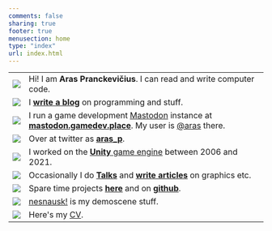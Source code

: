 ```yaml
---
comments: false
sharing: true
footer: true
menusection: home
type: "index"
url: index.html
---
```



<table class="no-border" style="margin-top: 5px;">
<tr>
	<td class="logocol"><img class="homelogo" src="/img/logo-aras-128-2017.png" /></td>
	<td>Hi! I am <b>Aras Pranckevičius</b>. I can read and write computer code.</td>
</tr>
<tr>
	<td class="logocol"><a href="/blog"><img class="homelogo sm" src="/img/logo-fa-edit.svg" /></a></td>
	<td>I <a href="/blog"><b>write a blog</b></a> on programming and stuff.</td>
</tr>
<tr>
	<td class="logocol"><a href="https://mastodon.gamedev.place"><img class="homelogo sm" src="/img/logo-fa-mastodon.svg" /></a></td>
	<td>I run a game development <a href="https://joinmastodon.org/">Mastodon</a> instance at <a href="https://mastodon.gamedev.place"><b>mastodon.gamedev.place</b></a>.
		My user is <a href="https://mastodon.gamedev.place/@aras" rel="me">@aras</a> there.</td>
</tr>
<tr>
	<td class="logocol"><a href="https://twitter.com/aras_p"><img class="homelogo sm" src="/img/logo-fa-twitter.svg" /></a></td>
	<td>Over at twitter as <a href="https://twitter.com/aras_p"><b>aras_p</b></a>.</td>
</tr>
<tr>
	<td class="logocol"><a href="https://unity.com/"><img class="homelogo sm" src="/img/logo-fa-unity.svg" /></a></td>
	<td>I worked on the <a href="https://unity.com/"><b>Unity</b> game engine</a> between 2006 and 2021.</td>
</tr>
<tr>
	<td class="logocol"><a href="https://twitter.com/aras_p"><img class="homelogo sm" src="/img/logo-fa-comment-alt.svg" /></a></td>
	<td>Occasionally I do <a href="/texts/talks.html"><b>Talks</b></a> and <a href="/texts/index.html"><b>write articles</b></a> on graphics etc.</td>
</tr>
<tr>
	<td class="logocol"><a href="/proj.html"><img class="homelogo sm" src="/img/logo-fa-github.svg" /></a></td>
	<td>Spare time projects <a href="/proj.html"><b>here</b></a> and on <a href="https://github.com/aras-p"><b>github</b></a>.</td>
</tr>
<tr>
	<td class="logocol"><a href="https://nesnausk.org"><img class="homelogo sm" src="/img/logo-nesnausk-64-sq.png" /></a></td>
	<td><a href="https://nesnausk.org">nesnausk!</a> is my demoscene stuff.</td>
</tr>
<tr>
	<td class="logocol"><a href="/cv.html"><img class="homelogo sm" src="/img/logo-fa-address-card.svg" /></a></td>
	<td>Here's my <a href="/cv.html">CV</a>.</td>
</tr>
</table>
